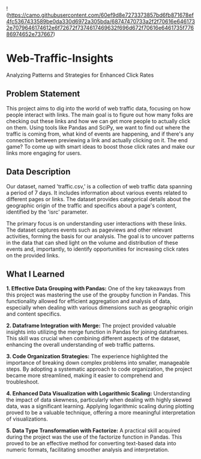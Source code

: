 !(https://camo.githubusercontent.com/60ef9d8e7273373857bd6fb871678ef4fc5367433589be0da330d6972a305bda/68747470733a2f2f70616e6461732e7079646174612e6f72672f7374617469632f696d672f70616e6461735f77686974652e737667)

# Web-Traffic-Insights
Analyzing Patterns and Strategies for Enhanced Click Rates

## Problem Statement  
This project aims to dig into the world of web traffic data, focusing on how people interact with links. The main goal is to figure out how many folks are checking out these links and how we can get more people to actually click on them. Using tools like Pandas and SciPy, we want to find out where the traffic is coming from, what kind of events are happening, and if there's any connection between previewing a link and actually clicking on it. The end game? To come up with smart ideas to boost those click rates and make our links more engaging for users.

## Data Description  
Our dataset, named 'traffic.csv,' is a collection of web traffic data spanning a period of 7 days. It includes information about various events related to different pages or links. The dataset provides categorical details about the geographic origin of the traffic and specifics about a page's content, identified by the 'isrc' parameter.

The primary focus is on understanding user interactions with these links. The dataset captures events such as pageviews and other relevant activities, forming the basis for our analysis. The goal is to uncover patterns in the data that can shed light on the volume and distribution of these events and, importantly, to identify opportunities for increasing click rates on the provided links.

## What I Learned  

**1. Effective Data Grouping with Pandas:**
One of the key takeaways from this project was mastering the use of the groupby function in Pandas. This functionality allowed for efficient aggregation and analysis of data, especially when dealing with various dimensions such as geographic origin and content specifics.

**2. Dataframe Integration with Merge:**
The project provided valuable insights into utilizing the merge function in Pandas for joining dataframes. This skill was crucial when combining different aspects of the dataset, enhancing the overall understanding of web traffic patterns.

**3. Code Organization Strategies:**
The experience highlighted the importance of breaking down complex problems into smaller, manageable steps. By adopting a systematic approach to code organization, the project became more streamlined, making it easier to comprehend and troubleshoot.

**4. Enhanced Data Visualization with Logarithmic Scaling:**
Understanding the impact of data skewness, particularly when dealing with highly skewed data, was a significant learning. Applying logarithmic scaling during plotting proved to be a valuable technique, offering a more meaningful interpretation of visualizations.

**5. Data Type Transformation with Factorize:**
A practical skill acquired during the project was the use of the factorize function in Pandas. This proved to be an effective method for converting text-based data into numeric formats, facilitating smoother analysis and interpretation.






